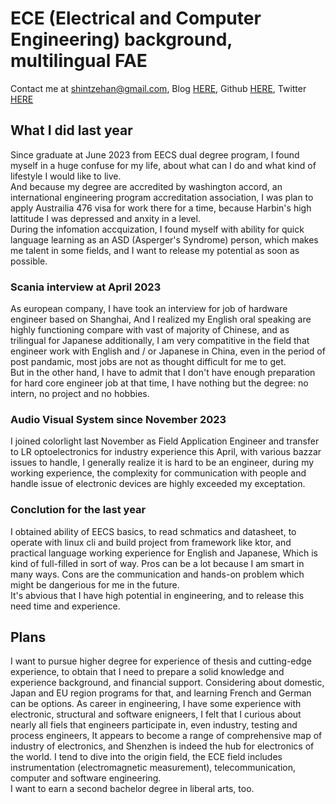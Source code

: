 # ECE (Electrical and Computer Engineering) background, multilingual FAE
Contact me at <shintzehan@gmail.com>, Blog [HERE](https://blog.shintzehan.com), Github [HERE](https://github.com/shintzehan), Twitter [HERE](https://x.com/shintzehan)
## What I did last year
Since graduate at June 2023 from EECS dual degree program, I found myself in a huge confuse for my life, about what can I do and what kind of lifestyle I would like to live.  
And because my degree are accredited by washington accord, an international engineering program accreditation association, I was plan to apply Austrailia 476 visa for work there for a time, because Harbin's high lattitude I was depressed and anxity in a level.  
During the infomation accquization, I found myself with ability for quick language learning as an ASD (Asperger's Syndrome) person, which makes me talent in some fields, and I want to release my potential as soon as possible.
### Scania interview at April 2023
As european company, I have took an interview for job of hardware engineer based on Shanghai, And I realized my English oral speaking are highly functioning compare with vast of majority of Chinese, and as trilingual for Japanese additionally, I am very compatitive in the field that engineer work with English and / or Japanese in China, even in the period of post pandamic, most jobs are not as thought difficult for me to get.  
But in the other hand, I have to admit that I don't have enough preparation for hard core engineer job at that time, I have nothing but the degree: no intern, no project and no hobbies.
### Audio Visual System since November 2023
I joined colorlight last November as Field Application Engineer and transfer to LR optoelectronics for industry experience this April, with various bazzar issues to handle, I generally realize it is hard to be an engineer, during my working experience, the complexity for communication with people and handle issue of electronic devices are highly exceeded my exceptation.  
### Conclution for the last year
I obtained ability of EECS basics, to read schmatics and datasheet, to operate with linux cli and build project from framework like ktor, and practical language working experience for English and Japanese, Which is kind of full-filled in sort of way. Pros can be a lot because I am smart in many ways. Cons are the communication and hands-on problem which might be dangerious for me in the future.  
It's abvious that I have high potential in engineering, and to release this need time and experience.
## Plans
I want to pursue higher degree for experience of thesis and cutting-edge experience, to obtain that I need to prepare a solid knowledge and experience background, and financial support. Considering about domestic, Japan and EU region programs for that, and learning French and German can be options.
As career in engineering, I have some experience with electronic, structural and software enigneers, I felt that I curious about nearly all fiels that engineers participate in, even industry, testing and process engineers, It appears to become a range of comprehensive map of industry of electronics, and Shenzhen is indeed the hub for electronics of the world. I tend to dive into the origin field, the ECE field includes instrumentation (electromagnetic measurement), telecommunication, computer and software engineering.  
I want to earn a second bachelor degree in liberal arts, too.
